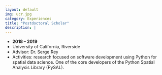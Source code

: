 ```yaml
---
layout: default
img: ucr.jpg
category: Experiences
title: "Postdoctoral Scholar"
description: |
---
```



* __2018 – 2019__
* University of California, Riverside
* Advisor: Dr. Serge Rey
* Activities: research focused on software development using Python for spatial data science. One of the core developers of the Python Spatial Analysis Library (PySAL).
